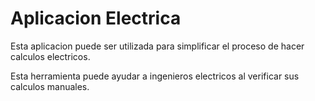 # Aplicacion Electrica

Esta aplicacion puede ser utilizada para simplificar el proceso de hacer calculos electricos.

Esta herramienta puede ayudar a ingenieros electricos al verificar sus calculos manuales. 